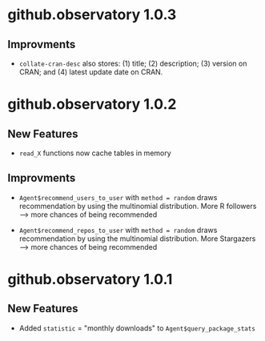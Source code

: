 # github.observatory 1.0.3

## Improvments

* `collate-cran-desc` also stores:
  (1) title; 
  (2) description; 
  (3) version on CRAN; and 
  (4) latest update date on CRAN.


# github.observatory 1.0.2

## New Features

* `read_X` functions now cache tables in memory

## Improvments

* `Agent$recommend_users_to_user` with `method = random` draws recommendation by using the multinomial distribution. More R followers --> more chances of being recommended 

* `Agent$recommend_repos_to_user` with `method = random` draws recommendation by using the multinomial distribution. More Stargazers --> more chances of being recommended 

# github.observatory 1.0.1

## New Features

* Added `statistic` = "monthly downloads" to `Agent$query_package_stats`


